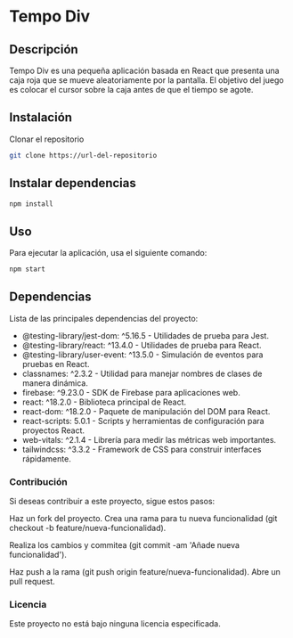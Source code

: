 # Tempo Div
## Descripción
Tempo Div es una pequeña aplicación basada en React que presenta una caja roja que se mueve aleatoriamente por la pantalla. El objetivo del juego es colocar el cursor sobre la caja antes de que el tiempo se agote.

## Instalación
Clonar el repositorio

```bash
git clone https://url-del-repositorio
```
## Instalar dependencias

```bash
npm install
```
## Uso
Para ejecutar la aplicación, usa el siguiente comando:

```bash
npm start
```
## Dependencias
Lista de las principales dependencias del proyecto:

- @testing-library/jest-dom: ^5.16.5 - Utilidades de prueba para Jest.
- @testing-library/react: ^13.4.0 - Utilidades de prueba para React.
- @testing-library/user-event: ^13.5.0 - Simulación de eventos para pruebas en React.
- classnames: ^2.3.2 - Utilidad para manejar nombres de clases de manera dinámica.
- firebase: ^9.23.0 - SDK de Firebase para aplicaciones web.
- react: ^18.2.0 - Biblioteca principal de React.
- react-dom: ^18.2.0 - Paquete de manipulación del DOM para React.
- react-scripts: 5.0.1 - Scripts y herramientas de configuración para proyectos React.
- web-vitals: ^2.1.4 - Librería para medir las métricas web importantes.
- tailwindcss: ^3.3.2 - Framework de CSS para construir interfaces rápidamente.
### Contribución
Si deseas contribuir a este proyecto, sigue estos pasos:

Haz un fork del proyecto.
Crea una rama para tu nueva funcionalidad (git checkout -b feature/nueva-funcionalidad).

Realiza los cambios y commitea (git commit -am 'Añade nueva funcionalidad').

Haz push a la rama (git push origin feature/nueva-funcionalidad).
Abre un pull request.
### Licencia
Este proyecto no está bajo ninguna licencia especificada.